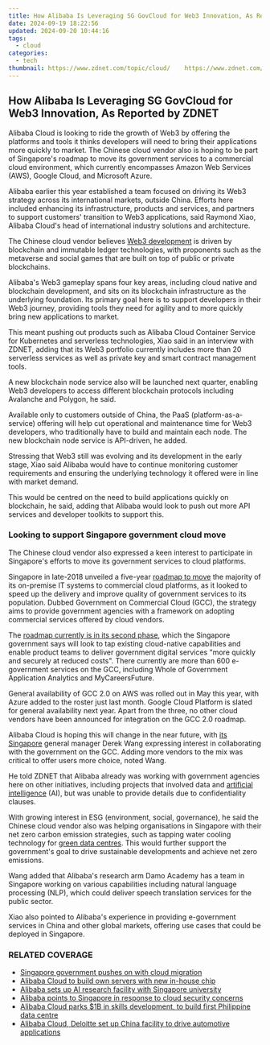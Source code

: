 ```yaml
---
title: How Alibaba Is Leveraging SG GovCloud for Web3 Innovation, As Reported by ZDNET
date: 2024-09-19 18:22:56
updated: 2024-09-20 10:44:16
tags:
  - cloud
categories:
  - tech
thumbnail: https://www.zdnet.com/topic/cloud/    https://www.zdnet.com/a/img/resize/a177a1d63f2bbb5b1753db283c89b82a6f628b50/2017/05/22/4dcbeeec-5455-423d-b180-5fb0b4228704/blockchain-in-english.jpg?width=170&height=96&fit=crop&auto=webp
---
```


## How Alibaba Is Leveraging SG GovCloud for Web3 Innovation, As Reported by ZDNET

Alibaba Cloud is looking to ride the growth of Web3 by offering the platforms and tools it thinks developers will need to bring their applications more quickly to market. The Chinese cloud vendor also is hoping to be part of Singapore's roadmap to move its government services to a commercial cloud environment, which currently encompasses Amazon Web Services (AWS), Google Cloud, and Microsoft Azure.

Alibaba earlier this year established a team focused on driving its Web3 strategy across its international markets, outside China. Efforts here included enhancing its infrastructure, products and services, and partners to support customers' transition to Web3 applications, said Raymond Xiao, Alibaba Cloud's head of international industry solutions and architecture. 

The Chinese cloud vendor believes [Web3 development](https://www.zdnet.com/article/what-is-web3-everything-you-need-to-know-about-the-decentralised-future-of-the-internet/) is driven by blockchain and immutable ledger technologies, with proponents such as the metaverse and social games that are built on top of public or private blockchains. 

Alibaba's Web3 gameplay spans four key areas, including cloud native and blockchain development, and sits on its blockchain infrastructure as the underlying foundation. Its primary goal here is to support developers in their Web3 journey, providing tools they need for agility and to more quickly bring new applications to market. 

This meant pushing out products such as Alibaba Cloud Container Service for Kubernetes and serverless technologies, Xiao said in an interview with ZDNET, adding that its Web3 portfolio currently includes more than 20 serverless services as well as private key and smart contract management tools.

A new blockchain node service also will be launched next quarter, enabling Web3 developers to access different blockchain protocols including Avalanche and Polygon, he said. 

Available only to customers outside of China, the PaaS (platform-as-a-service) offering will help cut operational and maintenance time for Web3 developers, who traditionally have to build and maintain each node. The new blockchain node service is API-driven, he added. 

Stressing that Web3 still was evolving and its development in the early stage, Xiao said Alibaba would have to continue monitoring customer requirements and ensuring the underlying technology it offered were in line with market demand. 

This would be centred on the need to build applications quickly on blockchain, he said, adding that Alibaba would look to push out more API services and developer toolkits to support this. 

### Looking to support Singapore government cloud move

The Chinese cloud vendor also expressed a keen interest to participate in Singapore's efforts to move its government services to cloud platforms. 

Singapore in late-2018 unveiled a five-year [roadmap to move](https://www.zdnet.com/article/singapore-government-pushes-on-with-cloud-migration/) the majority of its on-premise IT systems to commercial cloud platforms, as it looked to speed up the delivery and improve quality of government services to its population. Dubbed Government on Commercial Cloud (GCC), the strategy aims to provide government agencies with a framework on adopting commercial services offered by cloud vendors. 

The [roadmap currently is in its second phase](https://www.developer.tech.gov.sg/products/categories/infrastructure-and-hosting/government-on-commercial-cloud/overview), which the Singapore government says will look to tap existing cloud-native capabilities and enable product teams to deliver government digital services "more quickly and securely at reduced costs". There currently are more than 600 e-government services on the GCC, including Whole of Government Application Analytics and MyCareersFuture.

General availability of GCC 2.0 on AWS was rolled out in May this year, with Azure added to the roster just last month. Google Cloud Platform is slated for general availability next year. Apart from the three, no other cloud vendors have been announced for integration on the GCC 2.0 roadmap. 

Alibaba Cloud is hoping this will change in the near future, with [its Singapore](https://www.zdnet.com/article/alibaba-setting-up-cloud-datacentre-international-hq-in-singapore/) general manager Derek Wang expressing interest in collaborating with the government on the GCC. Adding more vendors to the mix was critical to offer users more choice, noted Wang.

He told ZDNET that Alibaba already was working with government agencies here on other initiatives, including projects that involved data and [artificial intelligence](https://www.zdnet.com/article/alibaba-sets-up-ai-research-facility-with-singapore-university/) (AI), but was unable to provide details due to confidentiality clauses. 

With growing interest in ESG (environment, social, governance), he said the Chinese cloud vendor also was helping organisations in Singapore with their net zero carbon emission strategies, such as tapping water cooling technology for [green data centres](https://www.zdnet.com/article/singapore-wants-only-data-centres-that-are-efficient/). This would further support the government's goal to drive sustainable developments and achieve net zero emissions. 

Wang added that Alibaba's research arm Damo Academy has a team in Singapore working on various capabilities including natural language processing (NLP), which could deliver speech translation services for the public sector. 

Xiao also pointed to Alibaba's experience in providing e-government services in China and other global markets, offering use cases that could be deployed in Singapore. 

### RELATED COVERAGE

* [Singapore government pushes on with cloud migration](https://www.zdnet.com/article/singapore-government-pushes-on-with-cloud-migration/)
* [Alibaba Cloud to build own servers with new in-house chip](https://www.zdnet.com/article/alibaba-cloud-to-build-own-servers-with-new-in-house-chip/)
* [Alibaba sets up AI research facility with Singapore university](https://www.zdnet.com/article/alibaba-sets-up-ai-research-facility-with-singapore-university/)
* [Alibaba points to Singapore in response to cloud security concerns](https://www.zdnet.com/article/alibaba-points-to-singapore-in-response-to-cloud-security-concerns/)
* [Alibaba Cloud parks $1B in skills development, to build first Philippine data centre](https://www.zdnet.com/article/alibaba-cloud-parks-1b-in-skills-development-to-build-first-philippine-data-centre/)
* [Alibaba Cloud, Deloitte set up China facility to drive automotive applications](https://www.zdnet.com/article/alibaba-cloud-deloitte-set-up-china-facility-to-drive-automotive-applications/)

<ins class="adsbygoogle"
     style="display:block"
     data-ad-format="autorelaxed"
     data-ad-client="ca-pub-7571918770474297"
     data-ad-slot="1223367746"></ins>



<ins class="adsbygoogle"
     style="display:block"
     data-ad-client="ca-pub-7571918770474297"
     data-ad-slot="8358498916"
     data-ad-format="auto"
     data-full-width-responsive="true"></ins>
